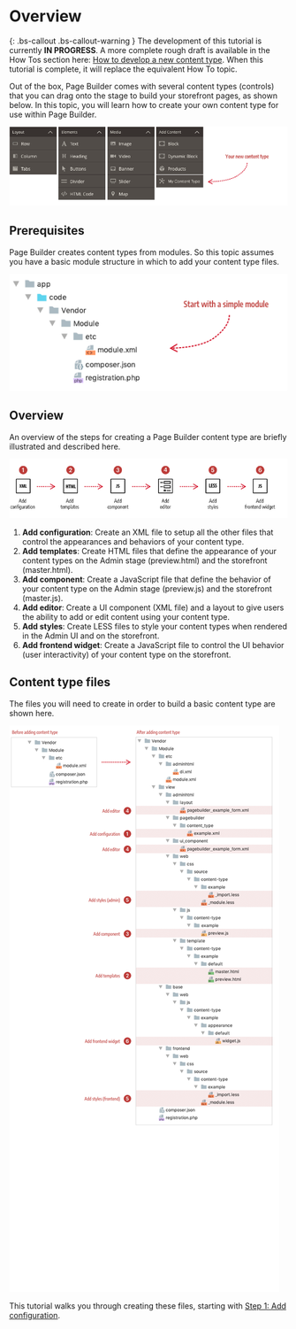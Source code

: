 <!-- {% raw %} -->

# Overview

{: .bs-callout .bs-callout-warning }
The development of this tutorial is currently **IN PROGRESS**. A more complete rough draft is available in the How Tos section here: [How to develop a new content type](docs/how-to/how-to-develop-new-content-type.md). When this tutorial is complete, it will replace the equivalent How To topic.

Out of the box, Page Builder comes with several content types (controls) that you can drag onto the stage to build your storefront pages, as shown below. In this topic, you will learn how to create your own content type for use within Page Builder.

![Page Builder Content Types](../images/panel-horizontal.png)

## Prerequisites

Page Builder creates content types from modules. So this topic assumes you have a basic module structure in which to add your content type files.

![Minimum module structure](../images/module-minimum-structure.png)

## Overview

An overview of the steps for creating a Page Builder content type are briefly illustrated and described here.

![Creating Custom Content Types](../images/content-type-overview.png)

1. **Add configuration**: Create an XML file to setup all the other files that control the appearances and behaviors of your content type.  
2. **Add templates**: Create HTML files that define the appearance of your content types on the Admin stage (preview.html) and the storefront (master.html).
3. **Add component**: Create a JavaScript file that define the behavior of your content type on the Admin stage (preview.js) and the storefront (master.js).
4. **Add editor**: Create a UI component (XML file) and a layout to give users the ability to add or edit content using your content type.
5. **Add styles**: Create LESS files to style your content types when rendered in the Admin UI and on the storefront. 
6. **Add frontend widget**: Create a JavaScript file to control the UI behavior (user interactivity) of your content type on the storefront.  

## Content type files

The files you will need to create in order to build a basic content type are shown here.

![Before and after content type](../images/content-type-files.png)

This tutorial walks you through creating these files, starting with [Step 1: Add configuration](step-1-add-configuration.md).


<!-- {% endraw %} -->